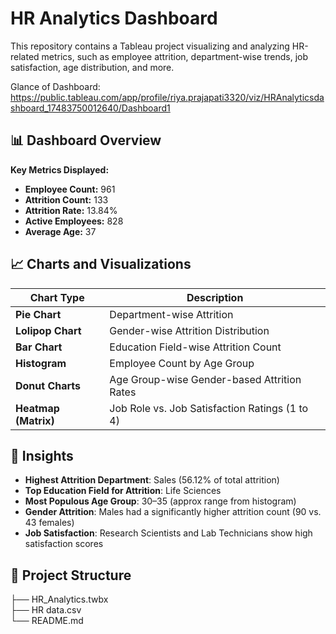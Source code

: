 # HR Analytics Dashboard

This repository contains a Tableau project visualizing and analyzing HR-related metrics, such as employee attrition, department-wise trends, job satisfaction, age distribution, and more.

Glance of Dashboard: https://public.tableau.com/app/profile/riya.prajapati3320/viz/HRAnalyticsdashboard_17483750012640/Dashboard1

## 📊 Dashboard Overview

**Key Metrics Displayed:**
- **Employee Count:** 961
- **Attrition Count:** 133
- **Attrition Rate:** 13.84%
- **Active Employees:** 828
- **Average Age:** 37

## 📈 Charts and Visualizations

| Chart Type | Description |
|------------|-------------|
| **Pie Chart** | Department-wise Attrition |
| **Lolipop Chart** | Gender-wise Attrition Distribution |
| **Bar Chart** | Education Field-wise Attrition Count |
| **Histogram** | Employee Count by Age Group |
| **Donut Charts** | Age Group-wise Gender-based Attrition Rates |
| **Heatmap (Matrix)** | Job Role vs. Job Satisfaction Ratings (1 to 4) |

## 🧠 Insights

- **Highest Attrition Department**: Sales (56.12% of total attrition)
- **Top Education Field for Attrition**: Life Sciences
- **Most Populous Age Group**: 30–35 (approx range from histogram)
- **Gender Attrition**: Males had a significantly higher attrition count (90 vs. 43 females)
- **Job Satisfaction**: Research Scientists and Lab Technicians show high satisfaction scores

## 📁 Project Structure

├── HR_Analytics.twbx       
├── HR data.csv             
└── README.md              

